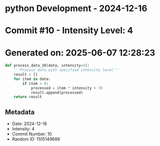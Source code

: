 ﻿# python Development - 2024-12-16
# Commit #10 - Intensity Level: 4
# Generated on: 2025-06-07 12:28:23
```python
def process_data_10(data, intensity=4):
    '''Process data with specified intensity level'''
    result = []
    for item in data:
        if item > 0:
            processed = item * intensity + 70
            result.append(processed)
    return result
```
## Metadata
- Date: 2024-12-16
- Intensity: 4
- Commit Number: 10
- Random ID: 1105149686
